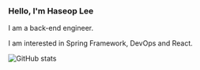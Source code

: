 ### Hello, I'm Haseop Lee

I am a back-end engineer.

I am interested in Spring Framework, DevOps and React.

<div align="left" style="text-align:left;width:60%">
  
  ![GitHub stats](https://github-readme-stats.vercel.app/api?username=haservi&show_icons=true&theme=dark)
 
</div>

